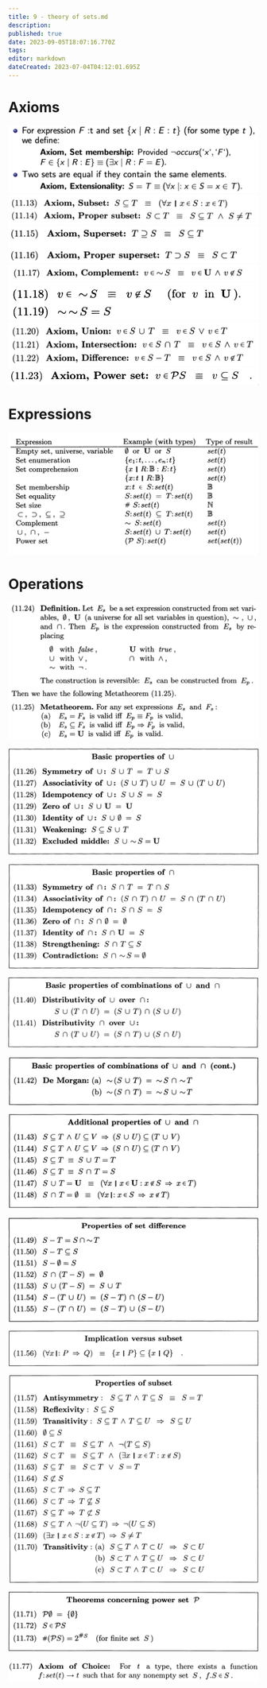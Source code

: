 ```yaml
---
title: 9 - theory of sets.md
description: 
published: true
date: 2023-09-05T18:07:16.770Z
tags: 
editor: markdown
dateCreated: 2023-07-04T04:12:01.695Z
---
```


# Axioms
![](/images/20221210165612.png)
![](/images/20221210170105.png)
![](/images/20221210170110.png)
![](/images/20221210170119.png)
![](/images/20221210170124.png)
![](/images/20221210170131.png)
![](/images/20221210170200.png)

# Expressions
![](/images/20221210165836.png)

# Operations
![](/images/20221210170219.png)

![](/images/20221210170255.png)

![](/images/20221210170304.png)

![](/images/20221210170314.png)

![](/images/20221210170329.png)

![](/images/20221210171301.png)

![](/images/20221210171317.png)

![](/images/20221210171329.png)

![](/images/20221210171343.png)

![](/images/20221210171413.png)

![](/images/20221210171538.png)

